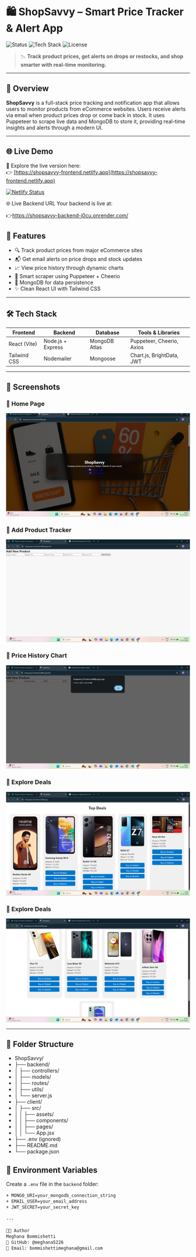 # 🛍️ ShopSavvy – Smart Price Tracker & Alert App

![Status](https://img.shields.io/badge/status-active-brightgreen)
![Tech Stack](https://img.shields.io/badge/Tech%20Stack-MERN-blue)
![License](https://img.shields.io/badge/license-MIT-lightgrey)

> 📉 **Track product prices, get alerts on drops or restocks, and shop smarter with real-time monitoring.**

---

## 📌 Overview

**ShopSavvy** is a full-stack price tracking and notification app that allows users to monitor products from eCommerce websites. Users receive alerts via email when product prices drop or come back in stock. It uses Puppeteer to scrape live data and MongoDB to store it, providing real-time insights and alerts through a modern UI.

---
## 🌐 Live Demo

🛒 Explore the live version here:  
👉 [https://shopsavvy-frontend.netlify.app](https://shopsavvy-frontend.netlify.app)

[![Netlify Status](https://api.netlify.com/api/v1/badges/71df3341-cacf-470d-8699-4bfa620f99d4/deploy-status)](https://app.netlify.com/sites/shopsavvy-frontend/deploys)

🌐 Live Backend URL
Your backend is live at:

👉https://shopsavvy-backend-j0cu.onrender.com/

## 🚀 Features

- 🔍 Track product prices from major eCommerce sites
- 📬 Get email alerts on price drops and stock updates
- 📈 View price history through dynamic charts
- 🧠 Smart scraper using Puppeteer + Cheerio
- 💾 MongoDB for data persistence
- ✨ Clean React UI with Tailwind CSS

---

## 🛠️ Tech Stack

| Frontend        | Backend           | Database        | Tools & Libraries               |
|-----------------|-------------------|------------------|----------------------------------|
| React (Vite)    | Node.js + Express | MongoDB Atlas    | Puppeteer, Cheerio, Axios        |
| Tailwind CSS    | Nodemailer        | Mongoose         | Chart.js, BrightData, JWT        |

---

## 📸 Screenshots

### 🔹 Home Page  
![Home](./client/src/assets/screenshots/home.png)

### 🔹 Add Product Tracker  
![Track](./client/src/assets/screenshots/AddProduct.png)

### 🔹 Price History Chart  
![Chart](./client/src/assets/screenshots/addproduct1.png)

### 🔹 Explore Deals 
![Deals](./client/src/assets/screenshots/topdeal1.png)
### 🔹 Explore Deals 
![Deals](./client/src/assets/screenshots/topdeal2.png)

>

---

## 📁 Folder Structure

+ ShopSavvy/
+ ├── backend/
+ │   ├── controllers/
+ │   ├── models/
+ │   ├── routes/
+ │   ├── utils/
+ │   └── server.js
+ ├── client/
+ │   ├── src/
+ │   │   ├── assets/
+ │   │   ├── components/
+ │   │   ├── pages/
+ │   │   └── App.jsx
+ ├── .env (ignored)
+ ├── README.md
+ └── package.json

## 🧪 Environment Variables

Create a `.env` file in the `backend` folder:

```env
+ MONGO_URI=your_mongodb_connection_string
+ EMAIL_USER=your_email_address
+ JWT_SECRET=your_secret_key

---

👩‍💻 Author
Meghana Bommishetti
🔗 GitHub: @meghana5226
📧 Email: bommishettimeghana@gmail.com
